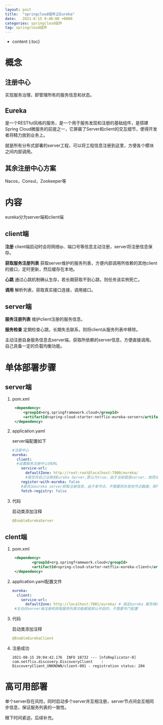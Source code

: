 ```yaml
---
layout: post
title:  "springcloud组件之Eureka"
date:   2021-8-15 9:40:00 +0800
categories: springcloud组件
tag: springcloud组件
---
```


* content
{:toc}
# 概念

## 注册中心

实现服务治理，即管理所有的服务信息和状态。

## Eureka

是一个RESTful风格的服务，是一个用于服务发现和注册的基础组件，是搭建Spring Cloud微服务的前提之一，它屏蔽了Server和client的交互细节，使得开发者将精力放到业务上。

就是所有分布式部署的server工程，可以将工程信息注册到这里，方便各个模块之间内部调用。

## 其余注册中心方案

Nacos，Consul，Zookeeper等

# 内容

eureka分为server端和client端

## client端

**注册** client端启动时会将网络ip、端口号等信息主动注册，server将注册信息保存。

**获取服务注册列表**  获取server维护的服务列表，方便内部调用所依赖的其他client的接口，定时更新，然后缓存在本地。

**心跳** 通过心跳机制确认生存，若长期获取不到心跳，则任务该实例死亡。

**调用** 解析列表，获取真实接口连接，调用接口。

## server端

**服务注册列表** 维护client注册的服务信息。

**服务检查** 定期检查心跳，长期失去联系，则将client从服务列表中移除。

主动注册自身服务信息去server端，获取所依赖的server信息，方便直接调用。自己具备一定的负载均衡功能。

# 单体部署步骤

## server端

1. pom.xml

   ```xml
    <dependency>
        <groupId>org.springframework.cloud</groupId>
        <artifactId>spring-cloud-starter-netflix-eureka-server</artifactId>
    </dependency>
   ```

2. application.yaml

   server端配置如下

   ```yaml
   #注册中心
   eureka:
     client:
     #设置服务注册中心的URL
       service-url:
         defaultZone: http://root:root@localhost:7900/eureka/
         #是否将自己注册到Eureka Server,默认为true，由于当前就是server，故而设置成false，表明该服务不会向eureka注册自己的信息
       register-with-eureka: false
       #是否从eureka server获取注册信息，由于单节点，不需要同步其他节点数据，用false
       fetch-registry: false
   ```

3. 代码

   启动类添加注释

   ```java
   @EnableEurekaServer
   ```

## clent端

1. pom.xml

   ```xml
    <dependency>
    		<groupId>org.springframework.cloud</groupId>
    		<artifactId>spring-cloud-starter-netflix-eureka-client</artifactId>
    </dependency>
   ```

   

2. application.yaml配置文件

   ```yaml
   eureka:
     client:
       service-url:
         defaultZone: http://localhost:7001/eureka/ # 指定eureka 服务端交互地址
    #主动向server端注册和获取服务列表功能都是默认开启的，不需要专门配置
   ```

3. 代码

   启动类添加注释

   ```java
   @EnableEurekaClient
   ```

4. 注册成功

   ```
   2021-08-15 20:04:42.176  INFO 18732 --- [nfoReplicator-0] com.netflix.discovery.DiscoveryClient    : DiscoveryClient_UNKNOWN/client-001 - registration status: 204
   ```

# 高可用部署

单个server存在风险，同时启动多个server并互相注册，server节点间会互相同步信息，保证服务列表的一致性。

眼下时间紧迫，后续补充。
